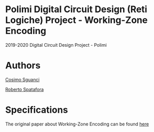 # Polimi Digital Circuit Design (Reti Logiche) Project - Working-Zone Encoding

2019-2020 Digital Circuit Design Project - Polimi

# Authors

[Cosimo Sguanci](https://www.linkedin.com/in/cosimo-sguanci-93bb05146/)

[Roberto Spatafora](https://www.linkedin.com/in/roberto-spatafora/)


# Specifications

The original paper about Working-Zone Encoding can be found [here](https://github.com/CosimoSguanci/Polimi-Digital-Circuit-Design-Project-2020/blob/main/doc/Musoll-Lang-Cortadella-paper.pdf)

